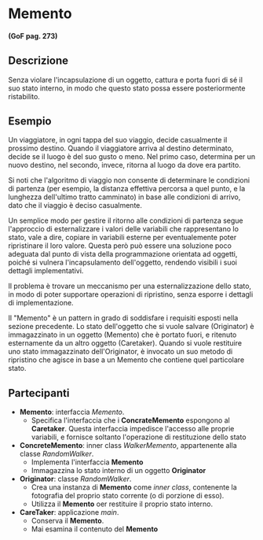 # Memento
#### (GoF pag. 273)

## Descrizione
Senza violare l'incapsulazione di un oggetto, cattura e porta fuori di sé il suo stato interno, in modo che questo stato possa essere posteriormente ristabilito.

## Esempio
Un viaggiatore, in ogni tappa del suo viaggio, decide casualmente il prossimo destino. Quando il viaggiatore arriva al destino determinato, decide se il luogo è del suo gusto o meno. Nel primo caso, determina per un nuovo destino, nel secondo, invece, ritorna al luogo da dove era partito.

Si noti che l'algoritmo di viaggio non consente di determinare le condizioni di partenza (per esempio, la distanza effettiva percorsa a quel punto, e la lunghezza dell'ultimo tratto camminato) in base alle condizioni di arrivo, dato che il viaggio è deciso casualmente.

Un semplice modo per gestire il ritorno alle condizioni di partenza segue l'approccio di esternalizzare i valori delle variabili che rappresentano lo stato, vale a dire, copiare in variabili esterne per eventualemente poter ripristinare il loro valore. Questa però può essere una soluzione poco adeguata dal punto di vista della programmazione orientata ad oggetti, poiché si vulnera l'incapsulamento dell'oggetto, rendendo visibili i suoi dettagli implementativi.

Il problema è trovare un meccanismo per una esternalizzazione dello stato, in modo di poter supportare operazioni di ripristino, senza esporre i dettagli di implementazione.

Il "Memento" è un pattern in grado di soddisfare i requisiti esposti nella sezione precedente. Lo stato dell'oggetto che si vuole salvare (Originator) è immagazzinato in un oggetto (Memento) che è portato fuori, e ritenuto esternamente da un altro oggetto (Caretaker). Quando si vuole restituire uno stato immagazzinato dell'Originator, è invocato un suo metodo di ripristino che agisce in base a un Memento che contiene quel particolare stato.

## Partecipanti
* **Memento**: interfaccia _Memento_.
  - Specifica l'interfaccia che i **ConcrateMemento** espongono al **Caretaker**. Questa interfaccia impedisce l'accesso alle proprie variabili, e fornisce soltanto l'operazione di restituzione dello stato
* **ConcreteMemento**: inner class _WalkerMemento_, appartenente alla classe _RandomWalker_.
  - Implementa l'interfaccia **Memento**
  - Immagazzina lo stato interno di un oggetto **Originator**
* **Originator**: classe _RandomWalker_.
  - Crea una instanza di **Memento** come _inner class_, contenente la fotografia del proprio stato corrente (o di porzione di esso).
  - Utilizza il **Memento** oer restituire il proprio stato interno.
* **CareTaker**: applicazione _main_.
  - Conserva il **Memento**.
  - Mai esamina il contenuto del **Memento**
